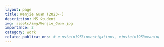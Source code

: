 ```yaml
---
layout: page
title: Wenjie Guan (2023--)
description: MS Student
img: assets/img/Wenjie_Guan.jpg
importance: 2
category: work
related_publications: # einstein1956investigations, einstein1950meaning
---
```

